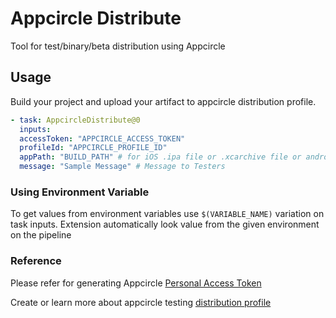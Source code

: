# Appcircle Distribute

Tool for test/binary/beta distribution using Appcircle

## Usage

Build your project and upload your artifact to appcircle distribution profile.

```yaml
- task: AppcircleDistribute@0
  inputs:
  accessToken: "APPCIRCLE_ACCESS_TOKEN"
  profileId: "APPCIRCLE_PROFILE_ID"
  appPath: "BUILD_PATH" # for iOS .ipa file or .xcarchive file or android apk or app bundle path
  message: "Sample Message" # Message to Testers
```

### Using Environment Variable

To get values from environment variables use `$(VARIABLE_NAME)` variation on task inputs. Extension automatically look value from the given environment on the pipeline

### Reference

Please refer for generating Appcircle [Personal Access Token](https://docs.appcircle.io/appcircle-api/api-authentication#generatingmanaging-the-personal-api-tokens)

Create or learn more about appcircle testing [distribution profile](https://docs.appcircle.io/distribute/create-or-select-a-distribution-profile)
